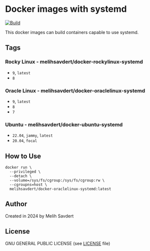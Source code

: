 # Docker images with systemd

[![Build](https://github.com/msavdert/docker-rhel-systemd/actions/workflows/build.yml/badge.svg?branch=main)](https://github.com/msavdert/docker-rhel-systemd/actions/workflows/build.yml) 

This docker images can build containers capable to use systemd.

## Tags

### Rocky Linux - melihsavdert/docker-rockylinux-systemd

  - `9`, `latest`
  - `8`

### Oracle Linux - melihsavdert/docker-oraclelinux-systemd

  - `9`, `latest`
  - `8`
  - `7`

### Ubuntu - melihsavdert/docker-ubuntu-systemd

  - `22.04`, `jammy`, `latest`
  - `20.04`, `focal`

## How to Use

```
docker run \
  --privileged \
  --detach \
  --volume=/sys/fs/cgroup:/sys/fs/cgroup:rw \
  --cgroupns=host \
  melihsavdert/docker-oraclelinux-systemd:latest
```

## Author

Created in 2024 by Melih Savdert

## License

GNU GENERAL PUBLIC LICENSE (see [LICENSE](LICENSE) file)
